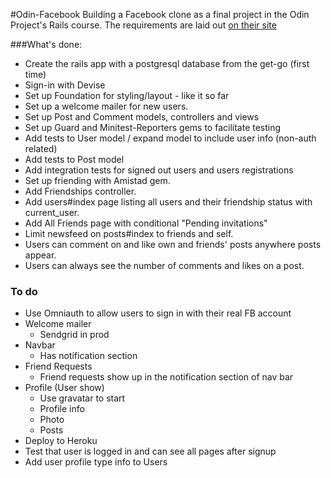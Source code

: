 #Odin-Facebook
Building a Facebook clone as a final project in the Odin Project's Rails course. The requirements are laid out [on their site](http://www.theodinproject.com/ruby-on-rails/final-project)

###What's done:
* Create the rails app with a postgresql database from the get-go (first time)
* Sign-in with Devise
* Set up Foundation for styling/layout - like it so far
* Set up a welcome mailer for new users.
* Set up Post and Comment models, controllers and views
* Set up Guard and Minitest-Reporters gems to facilitate testing
* Add tests to User model / expand model to include user info (non-auth related)
* Add tests to Post model
* Add integration tests for signed out users and users registrations
* Set up friending with Amistad gem. 
* Add Friendships controller.
* Add users#index page listing all users and their friendship status with current_user.
* Add All Friends page with conditional "Pending invitations"
* Limit newsfeed on posts#index to friends and self.
* Users can comment on and like own and friends' posts anywhere posts appear.
* Users can always see the number of comments and likes on a post.

### To do
* Use Omniauth to allow users to sign in with their real FB account
* Welcome mailer
  * Sendgrid in prod
* Navbar
  * Has notification section
* Friend Requests
  * Friend requests show up in the notification section of nav bar
* Profile (User show)
  * Use gravatar to start
  * Profile info
  * Photo
  * Posts
* Deploy to Heroku
* Test that user is logged in and can see all pages after signup
* Add user profile type info to Users